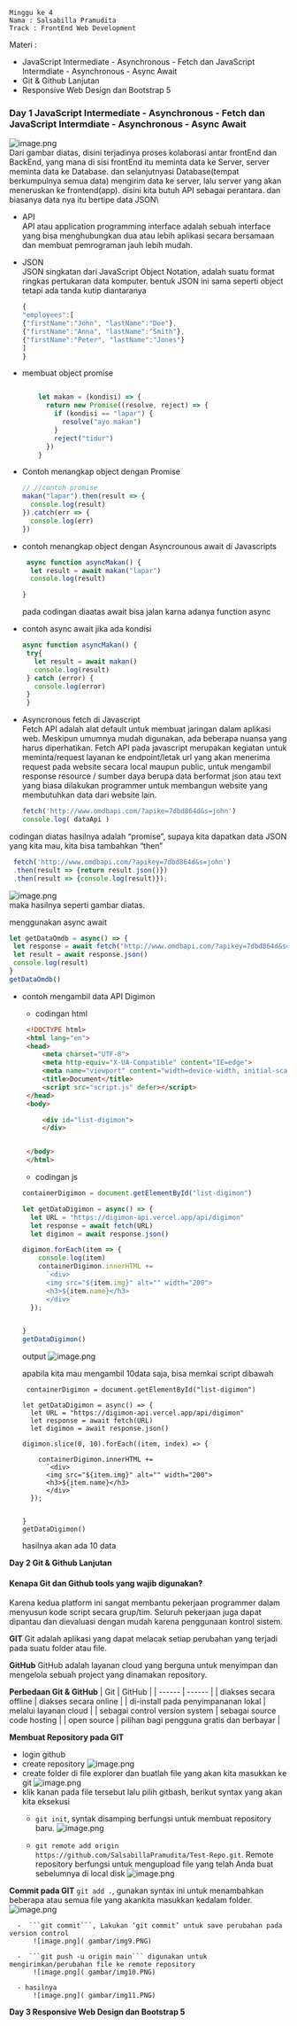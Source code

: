 ```
Minggu ke 4 
Nama : Salsabilla Pramudita
Track : FrontEnd Web Development
```

Materi : 
- JavaScript Intermediate - Asynchronous - Fetch dan JavaScript Intermdiate - Asynchronous - Async Await
- Git & Github Lanjutan
- Responsive Web Design dan Bootstrap 5


### Day 1 JavaScript Intermediate - Asynchronous - Fetch dan JavaScript Intermdiate - Asynchronous - Async Await

![image.png]( gambar/img1.png)\
Dari gambar diatas, disini terjadinya proses kolaborasi antar frontEnd dan BackEnd, yang mana di sisi frontEnd itu meminta data ke Server, server meminta data ke Database. dan selanjutnyasi Database(tempat berkumpulnya semua data) mengirim data ke server, lalu server yang akan meneruskan ke frontend(app). disini kita butuh API sebagai perantara. dan biasanya data nya itu bertipe data JSON\
- API\
  API  atau application programming interface adalah sebuah interface yang bisa menghubungkan dua atau lebih aplikasi secara bersamaan dan membuat pemrograman jauh lebih mudah.
- JSON\
  JSON singkatan dari JavaScript Object Notation, adalah suatu format ringkas pertukaran data komputer. bentuk JSON ini sama seperti object tetapi ada tanda kutip diantaranya
    ```js
    {
  "employees":[
    {"firstName":"John", "lastName":"Doe"},
    {"firstName":"Anna", "lastName":"Smith"},
    {"firstName":"Peter", "lastName":"Jones"}
  ]
  }
  ```
- membuat object promise
    ```js
    
        let makan = (kondisi) => {
          return new Promise((resolve, reject) => {
            if (kondisi == "lapar") {
              resolve("ayo makan")
            }
            reject("tidur")
          })
        }
    ```
- Contoh menangkap object dengan Promise
    ```js
    // //contoh promise
    makan("lapar").then(result => {
      console.log(result)
    }).catch(err => {
      console.log(err)
    })
    ```
 - contoh menangkap object dengan Asyncrounous await di Javascripts
    ```js
     async function asyncMakan() {
      let result = await makan("lapar")
      console.log(result)

    }
    ```
    pada codingan diaatas await bisa jalan karna adanya function async
 - contoh async await jika ada kondisi
     ```js
     async function asyncMakan() {
      try{
        let result = await makan()
        console.log(result)  
      } catch (error) {
        console.log(error)
      }
      }
     ```  
  
- Asyncronous fetch di Javascript\
  Fetch API adalah alat default untuk membuat jaringan dalam aplikasi web. Meskipun umumnya mudah digunakan, ada beberapa nuansa yang harus diperhatikan. Fetch API pada javascript merupakan kegiatan untuk meminta/request layanan ke endpoint/letak url yang akan menerima request pada website secara local maupun public, untuk mengambil response resource / sumber daya berupa data berformat json atau text yang biasa dilakukan programmer untuk membangun website yang membutuhkan data dari website lain.
    ```js
   fetch('http://www.omdbapi.com/?apike=7dbd864d&s=john')
    console.log( dataApi )
    ```
 codingan diatas hasilnya adalah “promise”, supaya kita dapatkan data JSON yang kita mau, kita bisa tambahkan “then” 
   ```js
    fetch('http://www.omdbapi.com/?apikey=7dbd864d&s=john')
    .then(result => {return result.json()})
    .then(result => {console.log(result)});
   ```
 ![image.png]( gambar/img2.PNG)\
 maka hasilnya seperti gambar diatas.
 
 menggunakan async await
   ```js
   let getDataOmdb = async() => {
    let response = await fetch("http://www.omdbapi.com/?apikey=7dbd864d&s=john")
    let result = await response.json()
    console.log(result)
  }
  getDataOmdb()
   ```
   
  - contoh mengambil data API Digimon
    - codingan html
     ```html
      <!DOCTYPE html>
      <html lang="en">
      <head>
          <meta charset="UTF-8">
          <meta http-equiv="X-UA-Compatible" content="IE=edge">
          <meta name="viewport" content="width=device-width, initial-scale=1.0">
          <title>Document</title>
          <script src="script.js" defer></script>
      </head>
      <body>

          <div id="list-digimon">
          </div>


      </body>
      </html>
     ```
    - codingan js
    ```js
    containerDigimon = document.getElementById("list-digimon")

    let getDataDigimon = async() => {
      let URL = "https://digimon-api.vercel.app/api/digimon"
      let response = await fetch(URL)
      let digimon = await response.json()

    digimon.forEach(item => {
        console.log(item)
        containerDigimon.innerHTML +=
          `<div>
          <img src="${item.img}" alt="" width="200">
          <h3>${item.name}</h3>
          </div>`
      });


    }
    getDataDigimon()
    
    ```
    output
    ![image.png]( gambar/img3.PNG)
    
    apabila kita mau mengambil 10data saja, bisa memkai script dibawah
    ```
     containerDigimon = document.getElementById("list-digimon")

    let getDataDigimon = async() => {
      let URL = "https://digimon-api.vercel.app/api/digimon"
      let response = await fetch(URL)
      let digimon = await response.json()

    digimon.slice(0, 10).forEach((item, index) => {

        containerDigimon.innerHTML +=
          `<div>
          <img src="${item.img}" alt="" width="200">
          <h3>${item.name}</h3>
          </div>`
      });


    }
    getDataDigimon()
    
    ```
    hasilnya akan ada 10 data   
    
    
 
**Day 2 Git & Github Lanjutan**

#### Kenapa Git dan Github tools yang wajib digunakan?
Karena kedua platform ini sangat membantu pekerjaan programmer dalam menyusun kode script secara grup/tim. Seluruh pekerjaan juga dapat dipantau dan dievaluasi dengan mudah karena penggunaan kontrol sistem.

**GIT**
Git adalah aplikasi yang dapat melacak setiap perubahan yang terjadi pada suatu folder atau file.

**GitHub**
GitHub adalah layanan cloud yang berguna untuk menyimpan dan mengelola sebuah project yang dinamakan repository.

**Perbedaan Git & GitHub**
| Git | GitHub |
| ------ | ------ |
| diakses secara offline | diakses secara online |
| di-install pada penyimpananan lokal | melalui layanan cloud |
| sebagai control version system | sebagai source code hosting |
| open source | pilihan bagi pengguna gratis dan berbayar |

**Membuat Repository pada GIT**
- login github
- create repository
   ![image.png]( gambar/img4.PNG)
- create folder di file explorer dan buatlah file yang akan kita masukkan ke git
  ![image.png]( gambar/img5.PNG)
- klik kanan pada file tersebut lalu pilih gitbash, berikut syntax yang akan kita eksekusi
    - ```git init```, syntak disamping berfungsi untuk membuat repository baru.
      ![image.png]( gambar/img6.PNG)
      
    - ```git remote add origin https://github.com/SalsabillaPramudita/Test-Repo.git```. Remote repository berfungsi untuk mengupload file yang telah Anda buat sebelumnya di local disk
       ![image.png]( gambar/img7.PNG)
       
**Commit pada GIT**
 ```git add .```, gunakan syntax ini untuk menambahkan beberapa atau semua file yang akankita masukkan kedalam folder.      
          ![image.png]( gambar/img8.PNG)

      -  ```git commit```, Lakukan ‘git commit’ untuk save perubahan pada version control
          ![image.png]( gambar/img9.PNG)

      -  ```git push -u origin main``` digunakan untuk mengirimkan/perubahan file ke remote repository
          ![image.png]( gambar/img10.PNG)

      - hasilnya
          ![image.png]( gambar/img11.PNG)
    
**Day 3  Responsive Web Design dan Bootstrap 5**

